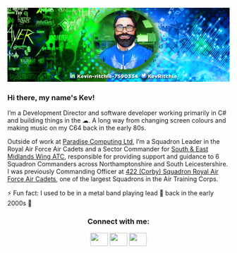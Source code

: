 [![MasterHead](https://github.com/KevRitchie/KevRitchie/blob/master/Twitter%20banner.jpg)](https://github.com/KevRitchie/)

### Hi there, my name's Kev!

I’m a Development Director and software developer working primarily in C# and building things in the ☁. A long way from changing screen colours and making music on my C64 back in the early 80s.

Outside of work at [Paradise Computing Ltd](https://www.paradisecomputing.co.uk/), I’m a Squadron Leader in the Royal Air Force Air Cadets and a Sector Commander for [South & East Midlands Wing ATC](https://semidsatc.org.uk/), responsible for providing support and guidance to 6 Squadron Commanders across Northamptonshire and South Leicestershire. I was previously Commanding Officer at [422 (Corby) Squadron Royal Air Force Air Cadets](http://422corbyatc.co.uk/), one of the largest Squadrons in the Air Training Corps.

⚡ Fun fact: I used to be in a metal band playing lead 🎸 back in the early 2000s 🤘 

<h3 align="center">Connect with me:</h3>
<p align="center">
<a href="https://twitter.com/KevRitchie" target="blank"><img align="center" src="https://cdn.jsdelivr.net/npm/simple-icons@3.0.1/icons/twitter.svg" alt="" height="30" width="40" /></a>
<a href="https://www.linkedin.com/in/kevin-ritchie-7590334/" target="blank"><img align="center" src="https://cdn.jsdelivr.net/npm/simple-icons@3.0.1/icons/linkedin.svg" alt="" height="30" width="40" /></a>
<a href="https://www.instagram.com/kevdevritchie" target="blank"><img align="center" src="https://cdn.jsdelivr.net/npm/simple-icons@3.0.1/icons/instagram.svg" alt="" height="30" width="40" /></a>
</p>
